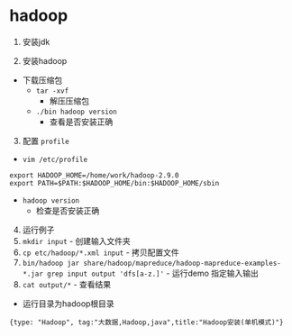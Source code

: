 # hadoop
1. 安装jdk

2. 安装hadoop
  - 下载压缩包
    - `tar -xvf`
      - 解压压缩包
    - `./bin hadoop version`
      - 查看是否安装正确

3. 配置 `profile`
  - `vim /etc/profile`
  ```
  export HADOOP_HOME=/home/work/hadoop-2.9.0
  export PATH=$PATH:$HADOOP_HOME/bin:$HADOOP_HOME/sbin
  ```
  - `hadoop version`
    - 检查是否安装正确

4. 运行例子
  1. `mkdir input`
    - 创建输入文件夹
  2. `cp etc/hadoop/*.xml input`
    - 拷贝配置文件
  3. `bin/hadoop jar share/hadoop/mapreduce/hadoop-mapreduce-examples-*.jar grep input output 'dfs[a-z.]'`
    - 运行demo 指定输入输出
  4. `cat output/*`
    - 查看结果
  - 运行目录为hadoop根目录

```blog
{type: "Hadoop", tag:"大数据,Hadoop,java",title:"Hadoop安装(单机模式)"}
```
